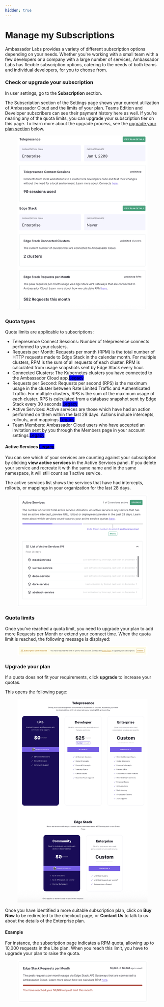 ```yaml
---
hidden: true
---
```


# Manage my Subscriptions

Ambassador Labs provides a variety of different subscription options depending on your needs. Whether you're working with a small team with a few developers or a company with a large number of services, Ambassador Labs has flexible subscription options, catering to the needs of both teams and individual developers, for you to choose from.

### Check or upgrade your subscription

In user settings, go to the **Subscription** section.

The Subscription section of the Settings page shows your current utilization of Ambassador Cloud and the limits of your plan. Teams Edition and Developer subscribers can see their payment history here as well. If you’re nearing any of the quota limits, you can upgrade your subscription tier on this page. To learn more about the upgrade process, see the [upgrade your plan section](manage-my-subscriptions.md#upgrade-your-plan) below.

<figure><img src=".gitbook/assets/00 tp 7.png" alt=""><figcaption></figcaption></figure>

### Quota types

Quota limits are applicable to subscriptions:

* Telepresence Connect Sessions: Number of telepresence connects performed to your clusters.
* Requests per Month: Requests per month (RPM) is the total number of HTTP requests made to Edge Stack in the calendar month. For multiple clusters, RPM is the sum of all requests of each cluster. RPM is calculated from usage snapshots sent by Edge Stack every hour.
* Connected Clusters: The Kubernetes clusters you have connected to the Ambassador Cloud app.<mark style="background-color:blue;">Legacy</mark>
* Requests per Second: Requests per second (RPS) is the maximum usage in the cluster between Rate Limited Traffic and Authenticated Traffic. For multiple clusters, RPS is the sum of the maximum usage of each cluster. RPS is calculated from a database snapshot sent by Edge Stack every 30 seconds.<mark style="background-color:blue;">Legacy</mark>
* Active Services: Active services are those which have had an action performed on them within the last 28 days. Actions include intercepts, rollouts, and mappings.<mark style="background-color:blue;">Legacy</mark>
* Team Members: Ambassador Cloud users who have accepted an invitation sent by you through the Members page in your account settings.<mark style="background-color:blue;">Legacy</mark>

#### Active Services <mark style="background-color:blue;">Legacy</mark>

You can see which of your services are counting against your subscription by clicking **view active services** in the Active Services panel. If you delete your service and recreate it with the same name and in the same namespace, it will still count as 1 active service.

The active services list shows the services that have had intercepts, rollouts, or mappings in your organization for the last 28 days.

<figure><img src=".gitbook/assets/00 tp 8.png" alt=""><figcaption></figcaption></figure>

### Quota limits

Once you've reached a quota limit, you need to upgrade your plan to add more Requests per Month or extend your connect time. When the quota limit is reached, the following message is displayed:

<figure><img src=".gitbook/assets/00 tp 9.png" alt=""><figcaption></figcaption></figure>

### Upgrade your plan

If a quota does not fit your requirements, click **upgrade** to increase your quotas.

This opens the following page:

<figure><img src=".gitbook/assets/00 tp 10.png" alt=""><figcaption></figcaption></figure>

Once you have identified a more suitable subscription plan, click on **Buy Now** to be redirected to the checkout page, or **Contact Us** to talk to us about the details of the Enterprise plan.

#### Example

For instance, the subscription page indicates a RPM quota, allowing up to 10,000 requests in the Lite plan. When you reach this limit, you have to upgrade your plan to raise the quota.

<figure><img src=".gitbook/assets/00 tp 11.png" alt=""><figcaption></figcaption></figure>
